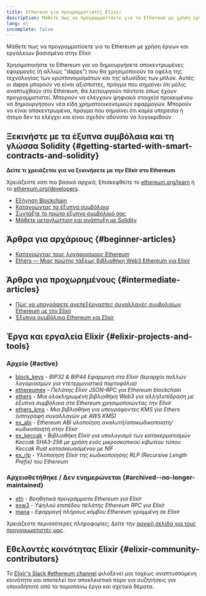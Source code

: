 ```yaml
---
title: Ethereum για προγραμματιστές Elixir
description: Μάθετε πως να προγραμματίσετε για το Ethereum με χρήση έργων και εργαλείων βασισμένα στην Elixir.
lang: el
incomplete: false
---
```


<FeaturedText>Μάθετε πως να προγραμματίσετε για το Ethereum με χρήση έργων και εργαλείων βασισμένα στην Elixir.</FeaturedText>

Χρησιμοποιήστε το Ethereum για να δημιουργήσετε αποκεντρωμένες εφαρμογές (ή αλλιώς "dapps") που θα χρησιμοποιούν τα οφέλη της τεχνολογίας των κρυπτονομισμάτων και της αλυσίδας των μπλοκ. Αυτές οι dapps μπορούν να είναι αξιόπιστες, πράγμα που σημαίνει ότι μόλις αναπτυχθούν στο Ethereum, θα λειτουργούν πάντοτε όπως έχουν προγραμματιστεί. Μπορούν να ελέγχουν ψηφιακά στοιχεία προκειμένου να δημιουργήσουν νέα είδη χρηματοοικονομικών εφαρμογών. Μπορούν να είναι αποκεντρωμένα, πράγμα που σημαίνει ότι καμία υπηρεσία ή άτομο δεν τα ελέγχει και είναι σχεδόν αδύνατο να λογοκριθούν.

## Ξεκινήστε με τα έξυπνα συμβόλαια και τη γλώσσα Solidity {#getting-started-with-smart-contracts-and-solidity}

**Δείτε τι χρειάζεται για να ξεκινήσετε με την Elixir στο Ethereum**

Χρειάζεστε κάτι πιο βασικό αρχικά; Επισκεφθείτε το [ethereum.org/learn](/learn) ή το [ethereum.org/developers](/developers/).

- [Εξήγηση Blockchain](https://kauri.io/article/d55684513211466da7f8cc03987607d5/blockchain-explained)
- [Κατανοώντας τα έξυπνα συμβόλαια](https://kauri.io/article/e4f66c6079e74a4a9b532148d3158188/ethereum-101-part-5-the-smart-contract)
- [Συντάξτε το πρώτο έξυπνο συμβόλαιό σας](https://kauri.io/article/124b7db1d0cf4f47b414f8b13c9d66e2/remix-ide-your-first-smart-contract)
- [Μάθετε μεταγλώττιση και ανάπτυξη με Solidity](https://kauri.io/article/973c5f54c4434bb1b0160cff8c695369/understanding-smart-contract-compilation-and-deployment)

## Άρθρα για αρχάριους {#beginner-articles}

- [Κατανοώντας τους λογαριασμούς Ethereum](https://dev.to/q9/finally-understanding-ethereum-accounts-1kpe)
- [Ethers — Μιας πρώτης τάξεως βιβλιοθήκη Web3 Ethereum για Elixir](https://medium.com/@alisinabh/announcing-ethers-a-first-class-ethereum-web3-library-for-elixir-1d64e9409122)

## Άρθρα για προχωρημένους {#intermediate-articles}

- [Πώς να υπογράψετε ανεπεξέργαστες συναλλαγές συμβολαίων Ethereum με την Elixir](https://kohlerjp.medium.com/how-to-sign-raw-ethereum-contract-transactions-with-elixir-f8822bcc813b)
- [Έξυπνα συμβόλαια Ethereum και Elixir](https://medium.com/agile-alpha/ethereum-smart-contracts-and-elixir-c7c4b239ddb4)

## Έργα και εργαλεία Elixir {#elixir-projects-and-tools}

### Αρχείο {#active}

- [block_keys](https://github.com/ExWeb3/block_keys) - _BIP32 & BIP44 Εφαρμογή στο Elixir (Ιεραρχία πολλών λογαριασμών για ντετερμινιστικά πορτοφόλια)_
- [ethereumex](https://github.com/mana-ethereum/ethereumex) - _Πελάτης Elixir JSON-RPC για Ethereum blockchain_
- [ethers](https://github.com/ExWeb3/elixir_ethers) - _Μια ολοκληρωμένη βιβλιοθήκη Web3 για αλληλεπίδραση με έξυπνα συμβόλαια στο Ethereum χρησιμοποιώντας την Elixir_
- [ethers_kms](https://github.com/ExWeb3/elixir_ethers_kms) - _Μια βιβλιοθήκη για υπογράφοντες KMS για Ethers (υπογραφή συναλλαγών με AWS KMS)_
- [ex_abi](https://github.com/poanetwork/ex_abi) - _Ethereum ABI υλοποίηση αναλυτή/αποκωδικοποιητή/κωδικοποιητή στην Elixir_
- [ex_keccak](https://github.com/ExWeb3/ex_keccak) - _Βιβλιοθήκη Elixir για υπολογισμό των κατακερματισμών Keccak SHA3-256 με χρήση ενός μικροσκοπικού κιβωτίου τύπου Keccak Rust κατασκευασμένου με NIF_
- [ex_rlp](https://github.com/mana-ethereum/ex_rlp) - _Υλοποίηση Elixir της κωδικοποίησης RLP (Recursive Length Prefix) του Ethereum_

### Αρχειοθετήθηκε / Δεν ενημερώνεται {#archived--no-longer-maintained}

- [eth](https://hex.pm/packages/eth) - _Βοηθητικά προγράμματα Ethereum για Elixir_
- [exw3](https://github.com/hswick/exw3) - _Υψηλού επιπέδου πελάτης Ethereum RPC για Elixir_
- [mana](https://github.com/mana-ethereum/mana) - _Εφαρμογή πλήρους κόμβου Ethereum γραμμένη σε Elixir_

Χρειάζεστε περισσότερες πληροφορίες; Δείτε την [αρχική σελίδα για τους προγραμματιστές μας](/developers/).

## Εθελοντές κοινότητας Elixir {#elixir-community-contributors}

Το [Elixir's Slack #ethereum channel](https://elixir-lang.slack.com/archives/C5RPZ3RJL) φιλοξενεί μια ταχέως αναπτυσσόμενη κοινότητα και αποτελεί τον αποκλειστικό πόρο για συζητήσεις για οποιοδήποτε από τα παραπάνω έργα και σχετικά θέματα.

